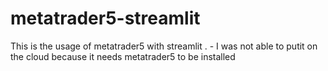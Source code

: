 # metatrader5-streamlit
This is the usage of metatrader5 with streamlit . - I was not able to putit on the cloud because it needs metatrader5 to be installed
